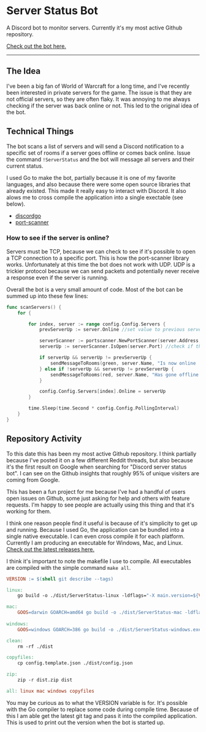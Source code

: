 # Server Status Bot
A Discord bot to monitor servers. Currently it's my most active Github repository.

[Check out the bot here.](https://github.com/mgerb/ServerStatus)

***
## The Idea
I've been a big fan of World of Warcraft for a long time, and I've recently been interested in
private servers for the game. The issue is that they are not official servers, so they are
often flaky. It was annoying to me always checking if the server was back online or not. This led to
the original idea of the bot.

## Technical Things
The bot scans a list of servers and will send a Discord notification to a specific set of rooms
if a server goes offline or comes back online. Issue the command `!ServerStatus` and the bot
will message all servers and their current status.

I used Go to make the bot, partially because it is one of my favorite languages,
and also because there were some open source libraries that already existed. This made it
really easy to interact with Discord. It also alows me to cross compile the application
into a single exectable (see below).

- [discordgo](https://github.com/bwmarrin/discordgo)
- [port-scanner](https://github.com/anvie/port-scanner)

### How to see if the server is online?
Servers must be TCP, because we can check to see if it's possible to open a TCP connection to
a specific port. This is how the port-scanner library works. Unfortunately
at this time the bot does not work with UDP. UDP is a trickier protocol because we can send packets
and potentially never receive a response even if the server is running.

Overall the bot is a very small amount of code. Most of the bot can be summed up into these few lines:

```Go
func scanServers() {
	for {

		for index, server := range config.Config.Servers {
			prevServerUp := server.Online //set value to previous server status

			serverScanner := portscanner.NewPortScanner(server.Address, time.Second*2, 1)
			serverUp := serverScanner.IsOpen(server.Port) //check if the port is open

			if serverUp && serverUp != prevServerUp {
				sendMessageToRooms(green, server.Name, "Is now online :smiley:", true)
			} else if !serverUp && serverUp != prevServerUp {
				sendMessageToRooms(red, server.Name, "Has gone offline :frowning2:", true)
			}

			config.Config.Servers[index].Online = serverUp
		}

		time.Sleep(time.Second * config.Config.PollingInterval)
	}
}
```

## Repository Activity
To this date this has been my most active Github repository. I think partially because I've posted
it on a few different Reddit threads, but also because it's the first result on Google when searching
for "Discord server status bot". I can see on the Github insights that roughly 95% of unique visiters
are coming from Google.

This has been a fun project for me because I've had a handful of users open issues on Github, some just
asking for help and others with feature requests. I'm happy to see people are actually using this thing
and that it's working for them.

I think one reason people find it useful is because of it's simplicity to get up and running. Because I used Go,
the application can be bundled into a single native executable. I can even cross compile it for each platform. Currently
I am producing an executable for Windows, Mac, and Linux. [Check out the latest releases here.](https://github.com/mgerb/ServerStatus/releases)

I think it's important to note the makefile I use to compile.
All executables are compiled with the simple command `make all`.

```makefile
VERSION := $(shell git describe --tags)

linux:
	go build -o ./dist/ServerStatus-linux -ldflags="-X main.version=${VERSION}" ./main.go

mac:
	GOOS=darwin GOARCH=amd64 go build -o ./dist/ServerStatus-mac -ldflags="-X main.version=${VERSION}" ./main.go
	
windows:
	GOOS=windows GOARCH=386 go build -o ./dist/ServerStatus-windows.exe -ldflags="-X main.version=${VERSION}" ./main.go

clean:
	rm -rf ./dist

copyfiles:
	cp config.template.json ./dist/config.json

zip:
	zip -r dist.zip dist

all: linux mac windows copyfiles
```

You may be curious as to what the VERSION variable is for. It's possible with the Go compiler to replace some code during
compile time. Because of this I am able get the latest git tag and pass it into the compiled application. This is used
to print out the version when the bot is started up.
